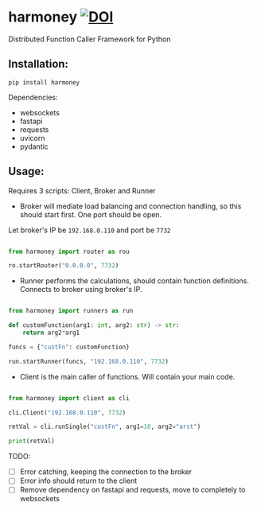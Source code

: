# harmoney [![DOI](https://zenodo.org/badge/942561957.svg)](https://doi.org/10.5281/zenodo.14965939)

Distributed Function Caller Framework for Python

## Installation:

`pip install harmoney`

Dependencies:
- websockets
- fastapi
- requests
- uvicorn
- pydantic

## Usage:

Requires 3 scripts: Client, Broker and Runner

- Broker will mediate load balancing and connection handling, so this should start first. One port should be open.

Let broker's IP be `192.168.0.110` and port be `7732`
```python

from harmoney import router as rou

ro.startRouter("0.0.0.0", 7732)
```

- Runner performs the calculations, should contain function definitions. Connects to broker using broker's IP.

```python

from harmoney import runners as run

def customFunction(arg1: int, arg2: str) -> str:
    return arg2*arg1

funcs = {"custFn": customFunction}

run.startRunner(funcs, "192.168.0.110", 7732)
```

- Client is the main caller of functions. Will contain your main code.

```python

from harmoney import client as cli

cli.Client("192.168.0.110", 7732)

retVal = cli.runSingle("custFn", arg1=10, arg2="arst")

print(retVal)

```


TODO:
- [ ] Error catching, keeping the connection to the broker
- [ ] Error info should return to the client
- [ ] Remove dependency on fastapi and requests, move to completely to websockets
